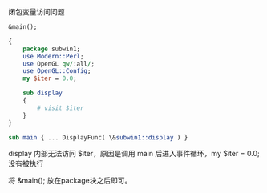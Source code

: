 闭包变量访问问题  

```perl
&main();

{
    package subwin1;
    use Modern::Perl;
    use OpenGL qw/:all/;
    use OpenGL::Config;
    my $iter = 0.0;

    sub display
    {
        # visit $iter 
    }
}

sub main { ... DisplayFunc( \&subwin1::display ) }
```
  
display 内部无法访问 $iter，原因是调用 main 后进入事件循环，my $iter = 0.0; 没有被执行  

将 &main(); 放在package块之后即可。  
